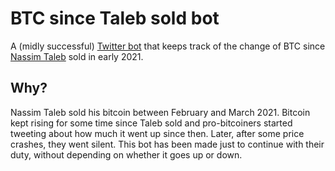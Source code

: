 # BTC since Taleb sold bot

A (midly successful) [Twitter bot](https://twitter.com/sincetalebsold) that keeps track of the change of BTC since [Nassim Taleb](https://twitter.com/nntaleb) sold in early 2021.

## Why?

Nassim Taleb sold his bitcoin between February and March 2021. Bitcoin kept rising for some time since Taleb sold and pro-bitcoiners started tweeting about how much it went up since then. Later, after some price crashes, they went silent. This bot has been made just to continue with their duty, without depending on whether it goes up or down.
